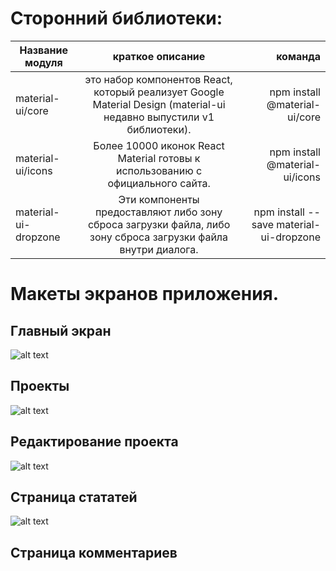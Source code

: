 # Сторонний библиотеки:

| Название модуля       | краткое описание                | команда |
| ------------- |:------------------:| -----:|
| material-ui/core  | это набор компонентов React, который реализует Google Material Design (material-ui недавно выпустили v1 библиотеки). | npm install @material-ui/core  |
| material-ui/icons    | Более 10000 иконок React Material готовы к использованию с официального сайта. |   npm install @material-ui/icons |
| material-ui-dropzone  | Эти компоненты предоставляют либо зону сброса загрузки файла, либо зону сброса загрузки файла внутри диалога. |    npm install --save material-ui-dropzone |


# Макеты экранов приложения.

## Главный экран
![alt text](/docs/1.png)
## Проекты
![alt text](/docs/2.png)
## Редактирование проекта
![alt text](/docs/3.png)
## Страница стататей
![alt text](/docs/4.png)
## Страница комментариев

